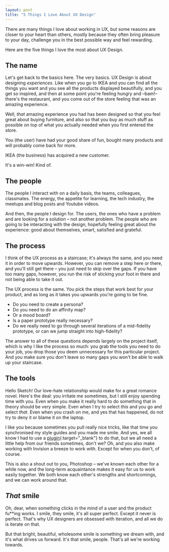 ```yaml
---
layout: post
title: "5 Things I Love About UX Design"
---
```




There are many things I love about working in UX, but some reasons are closer to your heart than others, mostly because they often bring pleasure to your day, challenge you in the best possible way and feel rewarding. 

Here are the five things I love the most about UX Design.

## The name

Let's get back to the basics here. The very basics. UX Design is about designing *experiences*. Like when you go to IKEA and you can find all the things you want and you see all the products displayed beautifully, and you get so inspired, and then at some point you're feeling hungry and –bam!– there's the restaurant, and you come out of the store feeling that was an amazing experience. 

Well, *that* amazing experience you had has been designed so that you feel great about buying furniture, and also so that you buy as much stuff as possible on top of what you actually needed when you first entered the store.

You (the user) have had your good share of fun, bought many products and will probably come back for more.

IKEA (the business) has acquired a new customer. 

It's a win-win! Kind of. 

## The people

The people I interact with on a daily basis, the teams, colleagues, classmates. The energy, the appetite for learning, the tech industry, the meetups and blog posts and Youtube videos. 

And then, the people I design for. The users, the ones who have a problem and are looking for a solution – not another problem. The people who are going to be interacting with the design, hopefully feeling great about the experience: good about themselves, smart, satisfied and grateful.

## The process

I think of the UX process as a staircase; it's always the same, and you need it in order to move upwards. However, you can remove a step here or there, and you'll still get there – you just need to skip over the gaps. If you have too many gaps, however, you run the risk of sticking your foot in there and not being able to take it out. 

The UX process is the same. You pick the steps that work best for your product, and as long as it takes you upwards you're going to be fine. 

* Do you need to create a persona? 
* Do you need to do an affinity map? 
* Or a mood board? 
* Is a paper prototype really necessary? 
* Do we really need to go through several iterations of a mid-fidelity prototype, or can we jump straight into high-fidelity?

The answer to all of these questions depends largely on the project itself, which is why I like the process so much: you grab the tools you need to do your job, you drop those you deem unnecessary for this particular project. And you make sure you don't leave so many gaps you won't be able to walk up your staircase.

## The tools

Hello Sketch! Our love-hate relationship would make for a great romance novel. Here's the deal: you irritate me sometimes, but I still enjoy spending time with you. Even when you make it really hard to do something that in theory should be very simple. Even when I try to select *this* and you go and select *that*. Even when you crash on me, and yes that has happened, do not try to deny it or blame it on the laptop.

I like you because sometimes you pull really nice tricks, like that time you synchronised my style guides and you made me smile. And yes, we all know I had to use a [plugin](https://www.youtube.com/watch?v=RRiPIjcmo48){:target="_blank"} to do that, but we all need a little help from our friends sometimes, don't we? Oh, and you also make working with Invision a breeze to work with. Except for when you don't, of course. 

This is also a shout out to you, Photoshop – we've known each other for a while now, and the long-term acquaintance makes it easy for us to work easily together. We both know each other's strengths and shortcomings, and we can work around that. 

## *That* smile

Oh, dear, when something clicks in the mind of a user and the product fu**ing works. I smile, they smile, it's all super perfect. Except it never is perfect. That's why UX designers are obsessed with iteration, and all we do is iterate on that. 

But that bright, beautiful, wholesome smile is something we dream with, and it's what drives us forward. It's that smile, people. That's all we're working towards. 






